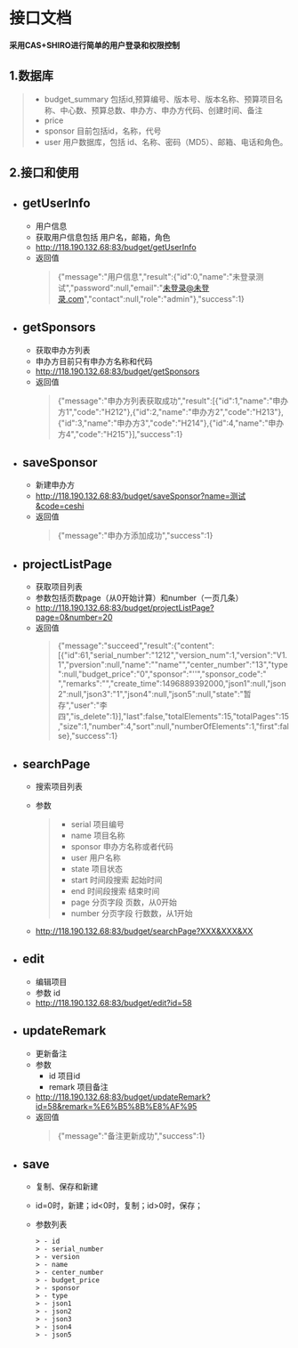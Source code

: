 # 接口文档

#### 采用CAS+SHIRO进行简单的用户登录和权限控制

## 1.数据库

>- budget_summary
 > 包括id,预算编号、版本号、版本名称、预算项目名称、中心数、预算总数、申办方、申办方代码、创建时间、备注
>- price
>- sponsor
 > 目前包括id，名称，代号
>- user
 > 用户数据库，包括 id、名称、密码（MD5）、邮箱、电话和角色。


## 2.接口和使用
- getUserInfo
   - 
   - 用户信息
   - 获取用户信息包括 用户名，邮箱，角色
   - http://118.190.132.68:83/budget/getUserInfo
   - 返回值 
       > {"message":"用户信息","result":{"id":0,"name":"未登录测试","password":null,"email":"未登录@未登录.com","contact":null,"role":"admin"},"success":1}
- getSponsors
  -
  - 获取申办方列表
  - 申办方目前只有申办方名称和代码
  - http://118.190.132.68:83/budget/getSponsors
  - 返回值
       > {"message":"申办方列表获取成功","result":[{"id":1,"name":"申办方1","code":"H212"},{"id":2,"name":"申办方2","code":"H213"},{"id":3,"name":"申办方3","code":"H214"},{"id":4,"name":"申办方4","code":"H215"}],"success":1}
- saveSponsor 
  -
  - 新建申办方
  - http://118.190.132.68:83/budget/saveSponsor?name=测试&code=ceshi
  - 返回值
       > {"message":"申办方添加成功","success":1}
- projectListPage
  -
  - 获取项目列表
  - 参数包括页数page（从0开始计算）和number（一页几条）
  - http://118.190.132.68:83/budget/projectListPage?page=0&number=20
  - 返回值
       > {"message":"succeed","result":{"content":[{"id":61,"serial_number":"1212","version_num":1,"version":"V1.1","pversion":null,"name":"\"name\"","center_number":"13","type":null,"budget_price":"0","sponsor":"''","sponsor_code":" ","remarks":"","create_time":1496889392000,"json1":null,"json2":null,"json3":"1","json4":null,"json5":null,"state":"暂存","user":"李四","is_delete":1}],"last":false,"totalElements":15,"totalPages":15,"size":1,"number":4,"sort":null,"numberOfElements":1,"first":false},"success":1}
       
- searchPage 
    -
    - 搜索项目列表
    - 参数  
       > - serial 项目编号
       > - name 项目名称
       > - sponsor 申办方名称或者代码
       > - user 用户名称
       > - state 项目状态
       > - start 时间段搜索 起始时间
       > - end 时间段搜索   结束时间
       > - page 分页字段   页数，从0开始
       > - number 分页字段  行数数，从1开始

    - http://118.190.132.68:83/budget/searchPage?XXX&XXX&XX

- edit 
   -
   - 编辑项目
   - 参数   id
   - http://118.190.132.68:83/budget/edit?id=58

- updateRemark
  - 
  - 更新备注
  - 参数
     - id 项目id
     - remark 项目备注
  - http://118.190.132.68:83/budget/updateRemark?id=58&remark=%E6%B5%8B%E8%AF%95
  - 返回值 
    >{"message":"备注更新成功","success":1}

- save
  -
  - 复制、保存和新建
  - id=0时，新建；id<0时，复制；id>0时，保存；
  - 参数列表
        
        > - id
        > - serial_number
        > - version
        > - name
        > - center_number
        > - budget_price
        > - sponsor
        > - type
        > - json1
        > - json2
        > - json3
        > - json4
        > - json5